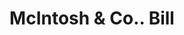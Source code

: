 ---
doi: 10.7916/D8RZ0Q23
date_other: '1880'
date_other_textual: 1880-1889
form: printed ephemera
genre:
- Invoices
name:
- McIntosh & Co.
object_in_context_url: https://biggert.cul.columbia.edu/items/view/ave_biggert_00511
subject_hierarchical_geographic:
- Springfield, Massachusetts, United States
subject_name:
- McIntosh & Co.
title: McIntosh & Co.. Bill
sort_title: McIntosh & Co.. Bill
call_number: ave_biggert_00511
coordinates:
- 42.112411,-72.547455
pid: ave_biggert_00511
identifiers: ave_biggert_00511
permalink: /biggert/ave_biggert_00511/
layout: iiif-image-page
---